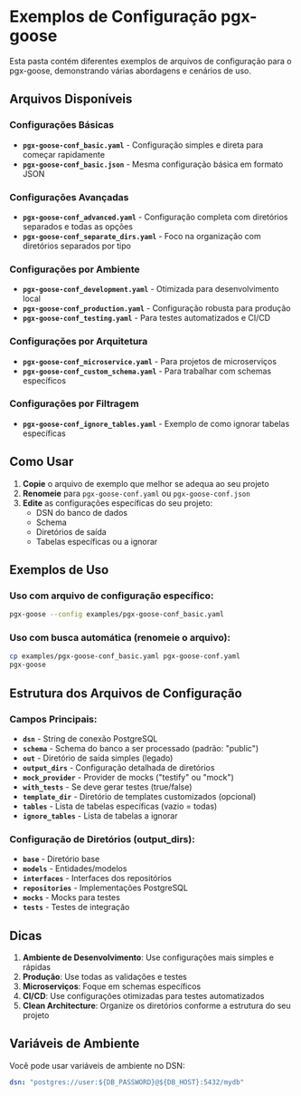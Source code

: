 # Exemplos de Configuração pgx-goose

Esta pasta contém diferentes exemplos de arquivos de configuração para o pgx-goose, demonstrando várias abordagens e cenários de uso.

## Arquivos Disponíveis

### Configurações Básicas
- **`pgx-goose-conf_basic.yaml`** - Configuração simples e direta para começar rapidamente
- **`pgx-goose-conf_basic.json`** - Mesma configuração básica em formato JSON

### Configurações Avançadas
- **`pgx-goose-conf_advanced.yaml`** - Configuração completa com diretórios separados e todas as opções
- **`pgx-goose-conf_separate_dirs.yaml`** - Foco na organização com diretórios separados por tipo

### Configurações por Ambiente
- **`pgx-goose-conf_development.yaml`** - Otimizada para desenvolvimento local
- **`pgx-goose-conf_production.yaml`** - Configuração robusta para produção
- **`pgx-goose-conf_testing.yaml`** - Para testes automatizados e CI/CD

### Configurações por Arquitetura
- **`pgx-goose-conf_microservice.yaml`** - Para projetos de microserviços
- **`pgx-goose-conf_custom_schema.yaml`** - Para trabalhar com schemas específicos

### Configurações por Filtragem
- **`pgx-goose-conf_ignore_tables.yaml`** - Exemplo de como ignorar tabelas específicas

## Como Usar

1. **Copie** o arquivo de exemplo que melhor se adequa ao seu projeto
2. **Renomeie** para `pgx-goose-conf.yaml` ou `pgx-goose-conf.json`
3. **Edite** as configurações específicas do seu projeto:
   - DSN do banco de dados
   - Schema
   - Diretórios de saída
   - Tabelas específicas ou a ignorar

## Exemplos de Uso

### Uso com arquivo de configuração específico:
```bash
pgx-goose --config examples/pgx-goose-conf_basic.yaml
```

### Uso com busca automática (renomeie o arquivo):
```bash
cp examples/pgx-goose-conf_basic.yaml pgx-goose-conf.yaml
pgx-goose
```

## Estrutura dos Arquivos de Configuração

### Campos Principais:
- **`dsn`** - String de conexão PostgreSQL
- **`schema`** - Schema do banco a ser processado (padrão: "public")
- **`out`** - Diretório de saída simples (legado)
- **`output_dirs`** - Configuração detalhada de diretórios
- **`mock_provider`** - Provider de mocks ("testify" ou "mock")
- **`with_tests`** - Se deve gerar testes (true/false)
- **`template_dir`** - Diretório de templates customizados (opcional)
- **`tables`** - Lista de tabelas específicas (vazio = todas)
- **`ignore_tables`** - Lista de tabelas a ignorar

### Configuração de Diretórios (output_dirs):
- **`base`** - Diretório base
- **`models`** - Entidades/modelos
- **`interfaces`** - Interfaces dos repositórios
- **`repositories`** - Implementações PostgreSQL
- **`mocks`** - Mocks para testes
- **`tests`** - Testes de integração

## Dicas

1. **Ambiente de Desenvolvimento**: Use configurações mais simples e rápidas
2. **Produção**: Use todas as validações e testes
3. **Microserviços**: Foque em schemas específicos
4. **CI/CD**: Use configurações otimizadas para testes automatizados
5. **Clean Architecture**: Organize os diretórios conforme a estrutura do seu projeto

## Variáveis de Ambiente

Você pode usar variáveis de ambiente no DSN:
```yaml
dsn: "postgres://user:${DB_PASSWORD}@${DB_HOST}:5432/mydb"
```
